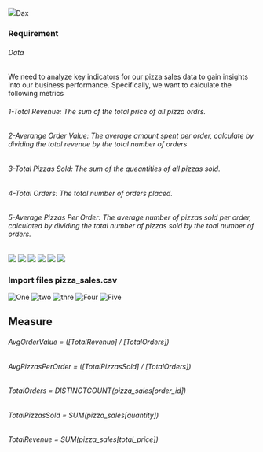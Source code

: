 ![](https://encrypted-tbn0.gstatic.com/images?q=tbn:ANd9GcRcxKRsFbxk1CKo5g9kE7EhC0z1BN3wTKEvzA&usqp=CAU)Dax

### Requirement
###### Data
We need to analyze key indicators for our pizza sales data to gain insights into our business performance. Specifically, we want to calculate the following metrics

###### 1-Total Revenue: The sum of the total price of all pizza ordrs.
###### 2-Averange Order Value: The average amount spent per order, calculate by dividing the total revenue by the total number of orders
###### 3-Total Pizzas Sold: The sum of the queantities of all pizzas sold.
###### 4-Total Orders: The total number of orders placed.
###### 5-Average Pizzas Per Order: The average number of pizzas sold per order, calculated by dividing the total number of pizzas sold by the toal number of orders.


![](https://img.shields.io/github/stars/pandao/editor.md.svg) ![](https://img.shields.io/github/forks/pandao/editor.md.svg) ![](https://img.shields.io/github/tag/pandao/editor.md.svg) ![](https://img.shields.io/github/release/pandao/editor.md.svg) ![](https://img.shields.io/github/issues/pandao/editor.md.svg) ![](https://img.shields.io/bower/v/editor.md.svg)

### Import files pizza_sales.csv
![One](https://github.com/JhonnFy/Data-Model-Practices-In-Power-BI/assets/97255802/6f13bc00-b47e-4695-9e3b-bd90e5656ff4)
![two](https://github.com/JhonnFy/Data-Model-Practices-In-Power-BI/assets/97255802/f415c04b-f2d6-4411-98e7-cf83f2fdfb4b)
![thre](https://github.com/JhonnFy/Data-Model-Practices-In-Power-BI/assets/97255802/839aaf4e-75e9-4987-abbb-2c99d6cc6440)
![Four](https://github.com/JhonnFy/Data-Model-Practices-In-Power-BI/assets/97255802/c8156335-4cdb-4c34-9ebe-1247226b356e)
![Five](https://github.com/JhonnFy/Data-Model-Practices-In-Power-BI/assets/97255802/49b13aee-2961-4543-b5f4-caa5400508cf)


## Measure
###### AvgOrderValue = ([TotalRevenue] / [TotalOrders])
###### AvgPizzasPerOrder = ([TotalPizzasSold] / [TotalOrders])
###### TotalOrders = DISTINCTCOUNT(pizza_sales[order_id])
###### TotalPizzasSold = SUM(pizza_sales[quantity])
###### TotalRevenue = SUM(pizza_sales[total_price])
